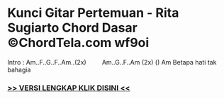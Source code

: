 
 # Kunci Gitar Pertemuan - Rita Sugiarto Chord Dasar ©ChordTela.com wf9oi


Intro : Am..F..G..F..Am..(2x)         Am..G..F..Am (2x) () Am Betapa hati tak bahagia

###  <a href="https://shortlighzx.web.app?sq=Kunci Gitar Pertemuan - Rita Sugiarto Chord Dasar ©ChordTela.com"> >> VERSI LENGKAP KLIK DISINI << </a>
